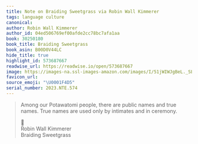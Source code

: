 ```yaml
---
title: Note on Braiding Sweetgrass via Robin Wall Kimmerer
tags: language culture
canonical:
author: Robin Wall Kimmerer
author_id: 04ed506769ef00afde2cc78bc7afa1aa
book: 30250180
book_title: Braiding Sweetgrass
book_asin: B00D0V44LC
hide_title: true
highlight_id: 573687667
readwise_url: https://readwise.io/open/573687667
image: https://images-na.ssl-images-amazon.com/images/I/51jWIWJgBeL._SL200_.jpg
favicon_url:
source_emoji: "\U0001F4D5"
serial_number: 2023.NTE.574
---
```

> Among our Potawatomi people, there are public names and true names. True names are used only by intimates and in ceremony.
> <div class="quoteback-footer"><div class="quoteback-avatar"><span class="mini-emoji"> 📕</span></div><div class="quoteback-metadata"><div class="metadata-inner"><span style="display:none">FROM:</span><div aria-label="Robin Wall Kimmerer" class="quoteback-author"> Robin Wall Kimmerer</div><div aria-label="Braiding Sweetgrass" class="quoteback-title"> Braiding Sweetgrass</div></div></div></div>
